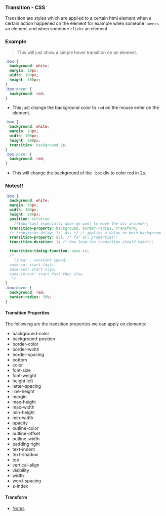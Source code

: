 ### Transition - CSS

Transition are styles which are applied to a certain html element when a certain action happened on the element for example when someone `hovers` an element and when someone `clicks` an element

### Example

> This will just show a simple hover transition on an element.

```css
.box {
  background: white;
  margin: 10px;
  width: 100px;
  height: 100px;
}
.box:hover {
  background: red;
}
```

- This just change the background color to `red` on the mouse enter on the element.

```css
.box {
  background: white;
  margin: 10px;
  width: 100px;
  height: 100px;
  transition: background 2s;
}
.box:hover {
  background: red;
}
```

- This will change the background of the `.box` div to color red in 2s.

### Notes!!

```css
.box {
  background: white;
  margin: 10px;
  width: 100px;
  height: 100px;
  position: relative
    /*Important especially when we want to move the div around*/;
  transition-property: background, border-radius, transform;
  /* transition-delay: 2s, 4s; */ /* applies a delay on both background and border radius for 2s and 1s respectively  */
  transition-property: all; /* for all properties*/
  transition-duration: 1s /* How long the transition should take*/;

  transition-timing-function: ease-in;
  /*
    linear : constant speed;
  ease-in: start fast;
  ease-out: start slow;
  ease-in-out: start fast then slow
   */
}
.box:hover {
  background: red;
  border-radius: 50%;
}
```

#### Transition Properties

The following are the transition properties we can apply on elements:

- background-color
- background-position
- border-color
- border-width
- border-spacing
- bottom
- color
- font-size
- font-weight
- height left
- letter-spacing
- line-height
- margin
- max-height
- max-width
- min-height
- min-width
- opacity
- outline-color
- outline-offset
- outline-width
- padding right
- text-indent
- text-shadow
- top
- vertical-align
- visibility
- width
- word-spacing
- z-index

#### Transform

- [Notes](https://developer.mozilla.org/en-US/docs/Web/CSS/transform)
